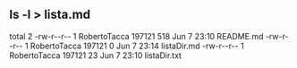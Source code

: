 ## ls -l > lista.md
total 2
-rw-r--r-- 1 RobertoTacca 197121 518 Jun  7 23:10 README.md
-rw-r--r-- 1 RobertoTacca 197121   0 Jun  7 23:14 listaDir.md
-rw-r--r-- 1 RobertoTacca 197121  23 Jun  7 23:10 listaDir.txt
